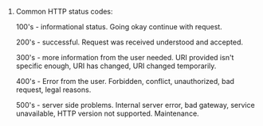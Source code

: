 1) Common HTTP status codes:

	100's - informational status. Going okay continue with request.

	200's - successful. Request was received understood and accepted.

	300's - more information from the user needed. URI provided isn't specific enough, 
			URI has changed, URI changed temporarily.

	400's - Error from the user. Forbidden, conflict, unauthorized, bad request, legal reasons.

	500's - server side problems. Internal server error, bad gateway, service unavailable,
			HTTP version not supported. Maintenance.


			
